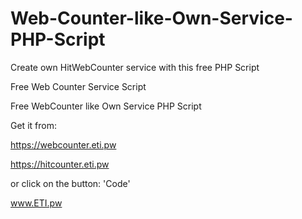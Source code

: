 # Web-Counter-like-Own-Service-PHP-Script
Create own HitWebCounter service with this free PHP Script

Free Web Counter Service Script

Free WebCounter like Own Service PHP Script

Get it from:

https://webcounter.eti.pw

https://hitcounter.eti.pw

or click on the button: 'Code'

www.ETI.pw
